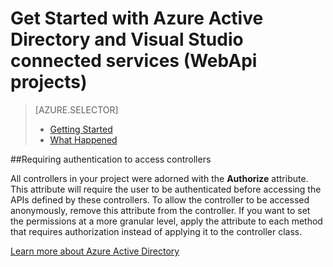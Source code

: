 <properties 
	pageTitle="Get Started with Azure Active Directory and Visual Studio connected services (WebApi projects) |Windows Azure" 
	description="How to get started using Azure Active Directory in WebApi projects after connecting to or creating an Azure AD using Visual Studio connected services" 
    services="active-directory"
	documentationCenter="" 
	authors="patshea123" 
	manager="douge" 
	editor="tglee"/>
  
<tags
	ms.service="active-directory"
	ms.date="09/03/2015"
	wacn.date=""/>

# Get Started with Azure Active Directory and Visual Studio connected services (WebApi projects)

> [AZURE.SELECTOR]
> - [Getting Started](/documentation/articles/vs-active-directory-webapi-getting-started)
> - [What Happened](/documentation/articles/vs-active-directory-webapi-what-happened)

##Requiring authentication to access controllers
 
All controllers in your project were adorned with the **Authorize** attribute. This attribute will require the user to be authenticated before accessing the APIs defined by these controllers. To allow the controller to be accessed anonymously, remove this attribute from the controller. If you want to set the permissions at a more granular level, apply the attribute to each method that requires authorization instead of applying it to the controller class.

[Learn more about Azure Active Directory](/home/features/identity/)
 